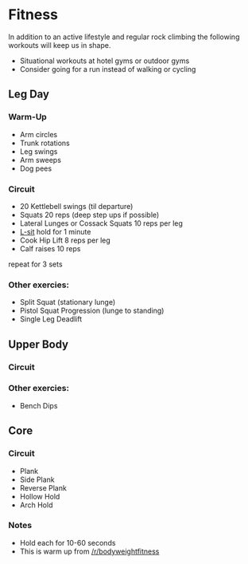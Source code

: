 Fitness
=======

In addition to an active lifestyle and regular rock climbing the following workouts will keep us in shape.

* Situational workouts at hotel gyms or outdoor gyms
* Consider going for a run instead of walking or cycling


Leg Day
-------
### Warm-Up
* Arm circles
* Trunk rotations
* Leg swings
* Arm sweeps
* Dog pees

### Circuit
* 20 Kettlebell swings (til departure)
* Squats 20 reps (deep step ups if possible)
* Lateral Lunges or Cossack Squats 10 reps per leg
* [L-sit](https://www.reddit.com/r/bodyweightfitness/wiki/exercises/l-sit) hold for 1 minute
* Cook Hip Lift 8 reps per leg
* Calf raises 10 reps

repeat for 3 sets

### Other exercies:
* Split Squat (stationary lunge)
* Pistol Squat Progression (lunge to standing)
* Single Leg Deadlift


Upper Body
----------
### Circuit

### Other exercies:
* Bench Dips


Core
----
### Circuit
* Plank
* Side Plank
* Reverse Plank
* Hollow Hold
* Arch Hold

### Notes
* Hold each for 10-60 seconds
* This is warm up from [/r/bodyweightfitness](https://www.reddit.com/r/bodyweightfitness/wiki/kb/recommended_routine)
